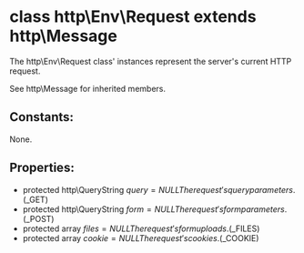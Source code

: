 # class http\Env\Request extends http\Message

The http\Env\Request class' instances represent the server's current HTTP request.

See http\Message for inherited members.

## Constants:

None.

## Properties:

* protected http\QueryString $query = NULL  
  The request's query parameters. ($_GET)
* protected http\QueryString $form = NULL  
  The request's form parameters. ($_POST)
* protected array $files = NULL  
  The request's form uploads. ($_FILES)
* protected array $cookie = NULL  
  The request's cookies. ($_COOKIE)
